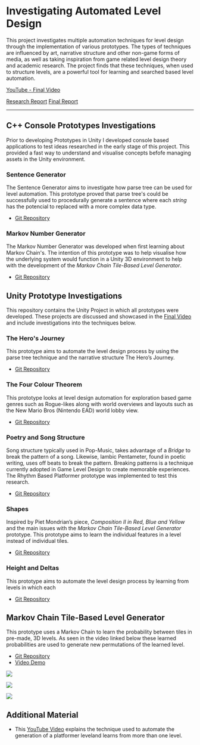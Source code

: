 # Investigating Automated Level Design

This project investigates multiple automation techniques for level design through the implementation of various prototypes. The types of techniques are influenced by art, narrative structure and other non-game forms of media, as well as taking inspiration from game related level design theory and academic research. The project finds that these techniques, when used to structure levels, are a powerful tool for learning and searched based level automation.

[YouTube - Final Video](https://www.youtube.com/watch?v=tlCWWixwgvA)

[Research Report](https://dudleyhk.github.io/portfolio/disseration%20project/Documents/Research%20Report.pdf)
[Final Report](https://dudleyHK.github.io/portfolio/disseration%20project/Documents/Final%20Report.pdf)

---


## C++ Console Prototypes Investigations
Prior to developing Prototypes in Unity I developed console based applications to test ideas researched in the early stage of this project. This provided a fast way to understand and visualise concepts befofe managing assets in the Unity environment.


### Sentence Generator
The Sentence Generator aims to investigate how parse tree can be used for level automation. This prototype proved that parse tree's could be successfully used to procedurally generate a sentence where each *string* has the potencial to replaced with a more complex data type. 

- [Git Repository](https://github.com/DudleyHK/Level-Design-In-Console)




### Markov Number Generator
The Markov Number Generator was developed when first learning about Markov Chain's. The intention of this prototype was to help visualise how the underlying system would function in a Unity 3D environment to help with the development of the *Markov Chain Tile-Based Level Generator*.

- [Git Repository](https://github.com/DudleyHK/Level-Design-In-Console)




## Unity Prototype Investigations
This repository contains the Unity Project in which all prototypes were developed. These projects are discussed and showcased in the [Final Video](https://www.youtube.com/watch?v=tlCWWixwgvA) and include investigations into the techniques below.


### The Hero's Journey
This prototype aims to automate the level design process by using the parse tree technique and the narrative structure The Hero’s Journey.

- [Git Repository](https://github.com/DudleyHK/Investigating-Level-Design-Techniques)



### The Four Colour Theorem
This prototype looks at level design automation for exploration based game genres such as Rogue-likes along with world overviews and layouts such as the New Mario Bros (Nintendo EAD) world lobby view.

- [Git Repository](https://github.com/DudleyHK/Investigating-Level-Design-Techniques)




### Poetry and Song Structure
Song structure typically used in Pop-Music, takes advantage of a *Bridge* to break the pattern of a song. Likewise, Iambic Pentameter, found in poetic writing, uses off beats to break the pattern. Breaking patterns is a technique currently adopted in Game Level Design to create memorable experiences. The Rhythm Based Platformer prototype was implemented to test this research.

- [Git Repository](https://github.com/DudleyHK/Investigating-Level-Design-Techniques)




### Shapes
Inspired by Piet Mondrian’s piece, *Composition II in Red, Blue and Yellow* and the main issues with the *Markov Chain Tile-Based Level Generator* prototype. This prototype aims to learn the individual features in a level instead of individual tiles.

- [Git Repository](https://github.com/DudleyHK/Heights-and-Deltas)



### Height and Deltas
This prototype aims to automate the level design process by learning from levels in which each 

- [Git Repository](https://github.com/DudleyHK/Heights-and-Deltas)




## Markov Chain Tile-Based Level Generator
This prototype uses a Markov Chain to learn the probability between tiles in pre-made, 3D levels. As seen in the video linked below these learned probabilities are used to generate new permutations of the learned level.

- [Git Repository](https://github.com/DudleyHK/Automated-3D-Level-Generation)
- [Video Demo](https://www.youtube.com/watch?v=76XambrRW_M)


![](https://dudleyhk.github.io/portfolio/disseration%20project/Markov%20Level%20Generator/MarkovChainGeneration.png)

![](https://dudleyHK.github.io/portfolio/disseration%20project/Markov%20Level%20Generator/MarkovChainGenerationAirTiles.png)

![](https://dudleyHK.github.io/portfolio/disseration%20project/Markov%20Level%20Generator/MarkovChainGenerationTransitionMatrix.png)




## Additional Material
* This [YouTube Video](https://www.youtube.com/watch?v=XcxsckJOvIg) explains the technique used to automate the generation of a platformer leveland learns from more than one level.
